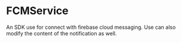 # FCMService

An SDK use for connect with firebase cloud messaging. Use can also modify the content of the notification as well.
